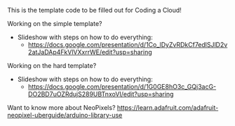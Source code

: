 This is the template code to be filled out for Coding a Cloud! 

Working on the simple template?
* Slideshow with steps on how to do everything:
  * https://docs.google.com/presentation/d/1Co_lDyZvRDkCf7edlSJlD2v2atJaDAp4FkVlVXxrrWE/edit?usp=sharing

Working on the hard template?
* Slideshow with steps on how to do everything:
  * https://docs.google.com/presentation/d/1G0GE8hO3c_GQj3acG-DO2BD7uOZRdujS289UBTnxoVI/edit?usp=sharing 

Want to know more about NeoPixels? 
https://learn.adafruit.com/adafruit-neopixel-uberguide/arduino-library-use
